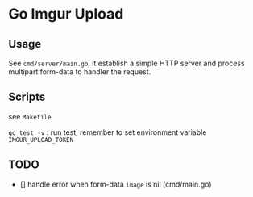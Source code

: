 # Go Imgur Upload

## Usage

See `cmd/server/main.go`, it establish a simple HTTP server and process multipart form-data to handler the request.

## Scripts

see `Makefile`

`go test -v` : run test, remember to set environment variable `IMGUR_UPLOAD_TOKEN`


## TODO

- [] handle error when form-data `image` is nil (cmd/main.go)

